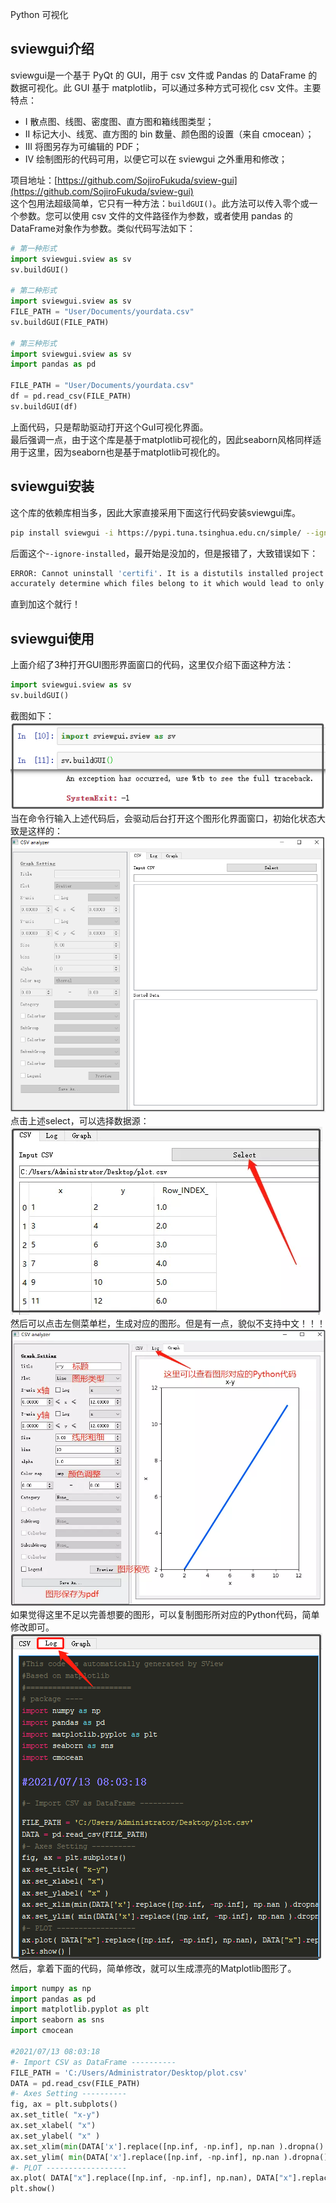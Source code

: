 Python 可视化
<a name="khUFS"></a>
## sviewgui介绍
sviewgui是一个基于 PyQt 的 GUI，用于 csv 文件或 Pandas 的 DataFrame 的数据可视化。此 GUI 基于 matplotlib，可以通过多种方式可视化 csv 文件。主要特点：

- Ⅰ 散点图、线图、密度图、直方图和箱线图类型；
- Ⅱ 标记大小、线宽、直方图的 bin 数量、颜色图的设置（来自 cmocean）；
- Ⅲ 将图另存为可编辑的 PDF；
- Ⅳ 绘制图形的代码可用，以便它可以在 sviewgui 之外重用和修改；

项目地址：[https://github.com/SojiroFukuda/sview-gui](https://github.com/SojiroFukuda/sview-gui)<br />这个包用法超级简单，它只有一种方法：`buildGUI()`。此方法可以传入零个或一个参数。您可以使用 csv 文件的文件路径作为参数，或者使用 pandas 的DataFrame对象作为参数。类似代码写法如下：
```python
# 第一种形式
import sviewgui.sview as sv
sv.buildGUI()

# 第二种形式
import sviewgui.sview as sv
FILE_PATH = "User/Documents/yourdata.csv"
sv.buildGUI(FILE_PATH)

# 第三种形式
import sviewgui.sview as sv
import pandas as pd

FILE_PATH = "User/Documents/yourdata.csv"
df = pd.read_csv(FILE_PATH)
sv.buildGUI(df)
```
上面代码，只是帮助驱动打开这个GuI可视化界面。<br />最后强调一点，由于这个库是基于matplotlib可视化的，因此seaborn风格同样适用于这里，因为seaborn也是基于matplotlib可视化的。
<a name="fvY2j"></a>
## sviewgui安装
这个库的依赖库相当多，因此大家直接采用下面这行代码安装sviewgui库。
```bash
pip install sviewgui -i https://pypi.tuna.tsinghua.edu.cn/simple/ --ignore-installed
```
后面这个-`-ignore-installed`，最开始是没加的，但是报错了，大致错误如下：
```bash
ERROR: Cannot uninstall 'certifi'. It is a distutils installed project and thus we cannot 
accurately determine which files belong to it which would lead to only a partial uninstall.
```
直到加这个就行！
<a name="lhngT"></a>
## sviewgui使用
上面介绍了3种打开GUI图形界面窗口的代码，这里仅介绍下面这种方法：
```python
import sviewgui.sview as sv
sv.buildGUI()
```
截图如下：<br />![2021-09-04-14-05-46-773481.png](./img/1630735692945-ab71247f-1ae4-4980-8c7b-dcf29bffb82a.png)<br />当在命令行输入上述代码后，会驱动后台打开这个图形化界面窗口，初始化状态大致是这样的：<br />![2021-09-04-14-05-46-923476.png](./img/1630735692972-773ce64c-5554-48f7-a036-369ac4af7fb2.png)<br />点击上述select，可以选择数据源：<br />![](./img/1630735538046-0b2654d9-1fd7-41a4-a245-0a462370a394.webp)<br />然后可以点击左侧菜单栏，生成对应的图形。但是有一点，貌似不支持中文！！！<br />![](./img/1630735537993-d9795677-729a-4b29-8757-f68fb594bd5f.webp)<br />如果觉得这里不足以完善想要的图形，可以复制图形所对应的Python代码，简单修改即可。<br />![2021-09-04-14-05-47-561488.png](./img/1630735719947-7a1d89b3-1f6d-46f2-b511-1a1459fec573.png)<br />然后，拿着下面的代码，简单修改，就可以生成漂亮的Matplotlib图形了。
```python
import numpy as np
import pandas as pd
import matplotlib.pyplot as plt
import seaborn as sns
import cmocean

#2021/07/13 08:03:18 
#- Import CSV as DataFrame ---------- 
FILE_PATH = 'C:/Users/Administrator/Desktop/plot.csv'
DATA = pd.read_csv(FILE_PATH)
#- Axes Setting ---------- 
fig, ax = plt.subplots()
ax.set_title( "x-y")
ax.set_xlabel( "x")
ax.set_ylabel( "x" )
ax.set_xlim(min(DATA['x'].replace([np.inf, -np.inf], np.nan ).dropna() ) - abs( min(DATA['x'].replace([np.inf, -np.inf], np.nan ).dropna() )/10), max(DATA['x'].replace([np.inf, -np.inf], np.nan).dropna()) + abs(max(DATA['x'].replace([np.inf, -np.inf], np.nan).dropna())/10)  )
ax.set_ylim( min(DATA['x'].replace([np.inf, -np.inf], np.nan ).dropna() ) - abs( min(DATA['x'].replace([np.inf, -np.inf], np.nan ).dropna() )/10), max(DATA['x'].replace([np.inf, -np.inf], np.nan).dropna()) + abs(max(DATA['x'].replace([np.inf, -np.inf], np.nan).dropna())/10)  )
#- PLOT ------------------ 
ax.plot( DATA["x"].replace([np.inf, -np.inf], np.nan), DATA["x"].replace([np.inf, -np.inf], np.nan), linewidth = 3.0, alpha =1.0, color = "#005AFF" )
plt.show() 
```
